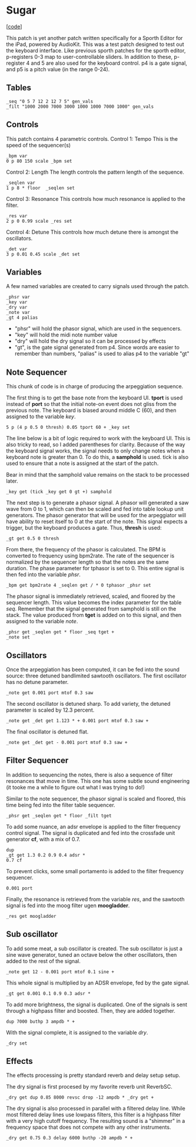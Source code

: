# Sugar

\[[code](/res/cook/sugar.sp)]

This patch is yet another patch written specifically for a Sporth Editor
for the iPad, powered by AudioKit. This was a test patch designed to test out
the keyboard interface.
Like previous sporth patches for 
the sporth editor, p-registers 0-3 map to user-controllable sliders. 
In addition to these, p-register 4 and 5 are also used for the keyboard 
control. p4 is a gate signal, and p5 is a pitch value (in the range 0-24).

## Tables

    _seq "0 5 7 12 2 12 7 5" gen_vals
    _filt "1000 2000 7000 3000 1000 1000 7000 1000" gen_vals

## Controls
This patch contains 4 parametric controls.
Control 1: Tempo
This is the speed of the sequencer(s)

    _bpm var
    0 p 80 150 scale _bpm set

Control 2: Length
The length controls the pattern length of the sequence.

    _seqlen var
    1 p 8 * floor  _seqlen set

Control 3: Resonance
This controls how much resonance is applied to the filter.

    _res var
    2 p 0 0.99 scale _res set

Control 4: Detune
This controls how much detune there is amongst the oscillators.

    _det var
    3 p 0.01 0.45 scale _det set

## Variables
A few named variables are created to carry signals used through the patch.

    _phsr var
    _key var
    _dry var
    _note var
    _gt 4 palias

- "phsr" will hold the phasor signal, which are used in the sequencers.
- "key" will hold the midi note number value
- "dry" will hold the dry signal so it can be processed by effects
- "gt", is the gate signal generated from p4. Since words are easier to
remember than numbers, "palias" is used to alias p4 to the variable "gt"

## Note Sequencer
This chunk of code is in charge of producing the arpeggiation sequence.

The first thing is to get the base note from the keyboard UI. 
**tport** is used instead of **port** so that the initial note-on event
does not gliss from the previous note.
The keyboard is biased around middle C (60), and then assigned to 
the variable *key*. 

    5 p (4 p 0.5 0 thresh) 0.05 tport 60 + _key set

The line below is a bit of logic required to work with the keyboard
UI. This is also tricky to read, so I added parentheses for clarity.
Because of the way the keyboard signal works, the signal needs to only change
notes when a keyboard note is greater than 0. To do this, a **samphold**
is used. tick is also used to ensure that a note is assigned at the
start of the patch. 

Bear in mind that the samphold value remains on the stack to be processed
later.

    _key get (tick _key get 0 gt +) samphold

The next step is to generate a phasor signal. A phasor will generated a 
saw wave from 0 to 1, which can then be scaled and fed into table lookup 
unit generators. 
The phasor generator that will be used for the arpeggiator will have 
ability to reset itself to 0 at the start of the note. This signal
expects a trigger, but the keyboard produces a gate. Thus, **thresh**
is used:

    _gt get 0.5 0 thresh

From there, the frequency of the phasor is calculated. The BPM
is converted to frequency using bpm2rate. The rate of the sequencer
is normalized by the sequencer length so that the notes are the same
duration. The phase parameter for tphasor is set to 0. This entire signal
is then fed into the variable *phsr*.

    _bpm get bpm2rate 4 _seqlen get / * 0 tphasor _phsr set

The phasor signal is immediately retrieved, scaled, and floored by the 
sequencer length. This value becomes the index parameter for the table *seq*.
Remember that the signal generated from samphold is still on the stack. 
The value produced from **tget** is added on to this signal, and then 
assigned to the variable *note*.

    _phsr get _seqlen get * floor _seq tget +
    _note set

## Oscillators
Once the arpeggiation has been computed, it can be fed into the
sound source: three detuned bandlimited sawtooth oscillators.
The first oscillator has no detune parameter.

    _note get 0.001 port mtof 0.3 saw

The second oscillator is detuned sharp. To add variety, the detuned
parameter is scaled by 12.3 percent.

    _note get _det get 1.123 * + 0.001 port mtof 0.3 saw +

The final oscillator is detuned flat. 

    _note get _det get - 0.001 port mtof 0.3 saw +

## Filter Sequencer
In addition to sequencing the notes, there is also a sequence of 
filter resonances that move in time. This one has some subtle sound
engineering (it tooke me a while to figure out what I was trying to do!)

Similar to the note sequencer, the phasor signal is scaled and floored,
this time being fed into the filter table sequencer.

    _phsr get _seqlen get * floor _filt tget

To add some nuance, an adsr envelope is applied to the filter frequency
control signal. The signal is duplicated and fed into the crossfade 
unit generator **cf**, with a mix of 0.7. 

    dup
    _gt get 1.3 0.2 0.9 0.4 adsr * 
    0.7 cf

To prevent clicks, some small portamento is added to the filter frequency
sequencer. 

    0.001 port

Finally, the resonance is retrieved from the variable *res*, and the 
sawtooth signal is fed into the moog filter ugen **moogladder**.

    _res get moogladder

## Sub oscillator
To add some meat, a sub oscillator is created.
The sub oscillator is just a sine wave generator, tuned an octave below
the other oscillators, then added to the rest of the signal.

    _note get 12 - 0.001 port mtof 0.1 sine +

This whole signal is multiplied by an ADSR envelope, fed by the gate 
signal.

    _gt get 0.001 0.1 0.9 0.3 adsr *

To add more brightness, the signal is duplicated. One of the signals is
sent through a highpass filter and boosted. Then, they are added together.

    dup 7000 buthp 3 ampdb * +

With the signal complete, it is assigned to the variable *dry*.

    _dry set

## Effects
The effects processing is pretty standard reverb and delay setup
setup.

The dry signal is first procesed by my favorite reverb unit ReverbSC.

    _dry get dup 0.85 8000 revsc drop -12 ampdb * _dry get +

The dry signal is also processed in parallel with a filtered delay line.
While most filtered delay lines use lowpass filters, this filter is a 
highpass filter with a very high cutoff frequency. The resulting sound is
a "shimmer" in a frequency space that does not compete with any other 
instruments. 

    _dry get 0.75 0.3 delay 6000 buthp -20 ampdb * +

